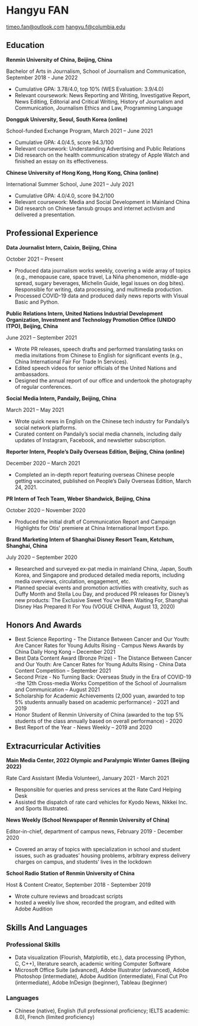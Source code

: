 # Hangyu FAN
timeo.fan@outlook.com hangyu.f@columbia.edu
 
## Education
**Renmin University of China, Beijing, China**

Bachelor of Arts in Journalism, School of Journalism and Communication, September 2018 - June 2022
- Cumulative GPA: 3.78/4.0, top 10% (WES Evaluation: 3.9/4.0)
- Relevant coursework: News Reporting and Writing, Investigative Report, News Editing, Editorial and Critical Writing, History of Journalism and Communication, Journalism Ethics and Law, Programming Language

**Dongguk University, Seoul, South Korea (online)**

School-funded Exchange Program, March 2021 – June 2021
- Cumulative GPA: 4.0/4.5, score 94.3/100
- Relevant coursework: Understanding Advertising and Public Relations
- Did research on the health communication strategy of Apple Watch and finished an essay on its effectiveness.

**Chinese University of Hong Kong, Hong Kong, China (online)**

International Summer School, June 2021 – July 2021
- Cumulative GPA: 4.0/4.0, score 94.2/100
- Relevant coursework: Media and Social Development in Mainland China
- Did research on Chinese fansub groups and internet activism and delivered a presentation.

## Professional Experience
**Data Journalist Intern, Caixin, Beijing, China**

October 2021 – Present
- Produced data journalism works weekly, covering a wide array of topics (e.g., menopause care, space travel, La Niña phenomenon, middle-age spread, sugary beverages, Michelin Guide, legal issues on dog bites). Responsible for writing, data processing, and multimedia production. 
- Processed COVID-19 data and produced daily news reports with Visual Basic and Python.

**Public Relations Intern, United Nations Industrial Development Organization, Investment and Technology Promotion Office (UNIDO ITPO), Beijing, China**

June 2021 – September 2021
- Wrote PR releases, speech drafts and performed translating tasks on media invitations from Chinese to English for significant events (e.g.,  China International Fair For Trade In Services).
- Edited speech videos for senior officials of the United Nations and ambassadors.
- Designed the annual report of our office and undertook the photography of regular conferences.

**Social Media Intern, Pandaily, Beijing, China**

 March 2021 – May 2021
- Wrote quick news in English on the Chinese tech industry for Pandaily’s social network platforms. 
- Curated content on Pandaily’s social media channels, including daily updates of Instagram, Facebook, and newsletter subscription. 

**Reporter Intern, People’s Daily Overseas Edition, Beijing, China (online)**

December 2020 – March 2021
- Completed an in-depth report featuring overseas Chinese people getting vaccinated, published on People’s Daily Overseas Edition, March 24, 2021.

**PR Intern of Tech Team, Weber Shandwick, Beijing, China**

October 2020 – November 2020
- Produced the initial draft of Communication Report and Campaign Highlights for Otis' premiere at China International Import Expo.

**Brand Marketing Intern of Shanghai Disney Resort Team, Ketchum, Shanghai, China**

July 2020 – September 2020
- Researched and surveyed ex-pat media in mainland China, Japan, South Korea, and Singapore and produced detailed media reports, including media overviews, circulation, engagement, etc.
- Planned special events and promotion activities with creativity, such as Duffy Month and Stella Lou Day, and produced PR releases for Disney’s new products: The Exclusive Sweet You've Been Waiting For, Shanghai Disney Has Prepared It For You (VOGUE CHINA, August 13, 2020)

## Honors And Awards
- Best Science Reporting - The Distance Between Cancer and Our Youth: Are Cancer Rates for Young Adults Rising - Campus News Awards by China Daily Hong Kong – December 2021
- Best Data Content Award (Bronze Prize) - The Distance Between Cancer and Our Youth: Are Cancer Rates for Young Adults Rising - China Data Content Competition – September 2021
- Second Prize - No Turning Back: Overseas Study in the Era of COVID-19 -the 12th Cross-media Works Competition of the School of Journalism and Communication – August 2021
- Scholarship for Academic Achievements (2,000 yuan, awarded to top 5% students annually based on academic performance) - 2021 and 2019
- Honor Student of Renmin University of China (awarded to the top 5% students of the class annually based on overall performance) - 2020
- Best Report of the Year - News Weekly – 2019 and 2020

## Extracurricular Activities
**Main Media Center, 2022 Olympic and Paralympic Winter Games (Beijing 2022)**

Rate Card Assistant (Media Volunteer), January 2021 - March 2021
- Responsible for queries and press services at the Rate Card Helping Desk
- Assisted the dispatch of rate card vehicles for Kyodo News, Nikkei Inc. and Sports Illustrated. 

**News Weekly (School Newspaper of Renmin University of China)**

Editor-in-chief, department of campus news, February 2019 - December 2020
- Covered an array of topics with specialization in school and student issues, such as graduates’ housing problems, arbitrary express delivery charges on campus, and students’ lives in the lockdown

**School Radio Station of Renmin University of China**

Host & Content Creator, September 2018 - September 2019
- Wrote culture reviews and broadcast scripts
- hosted a weekly live show, recorded the program, and edited with Adobe Audition

## Skills And Languages
### Professional Skills
- Data visualization (Flourish, Matplotlib, etc.), data processing (Python, C, C++), literature search, academic writing
Computer Software
- Microsoft Office Suite (advanced), Adobe Illustrator (advanced), Adobe Photoshop (intermediate), Adobe Audition (intermediate), Final Cut Pro (intermediate), Adobe InDesign (beginner), Tableau (beginner)

### Languages
- Chinese (native), English (full professional proficiency; IELTS academic: 8.0), French (limited proficiency) 
